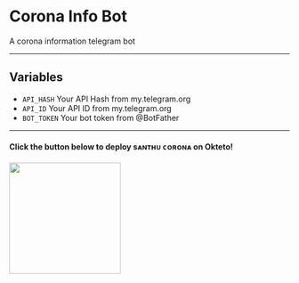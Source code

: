 # Corona Info Bot
A corona information telegram bot

---

## Variables

- `API_HASH` Your API Hash from my.telegram.org
- `API_ID` Your API ID from my.telegram.org
- `BOT_TOKEN` Your bot token from @BotFather

---

<h4>Click the button below to deploy sᴀɴᴛʜᴜ ᴄᴏʀᴏɴᴀ on Okteto!</h4>
<a href="https://cloud.okteto.com/deploy?repository=https://github.com/Santhuvcrepos/CoronaBot/tree/patch-1"><img src="https://img.shields.io/badge/Deploy%20To%20Okteto-informational?style=for-the-badge&logo=Okteto" width="200""/></a>

